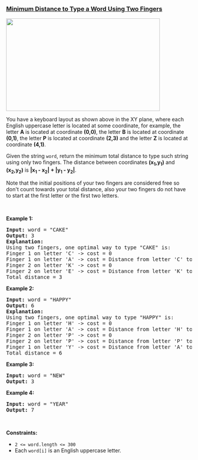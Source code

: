 ### [Minimum Distance to Type a Word Using Two Fingers](https://leetcode.com/problems/minimum-distance-to-type-a-word-using-two-fingers)

<p><img alt="" src="https://assets.leetcode.com/uploads/2020/01/02/leetcode_keyboard.png" style="width: 417px; height: 250px;" /></p>

<p>You have a keyboard layout as shown above in the XY plane, where each English uppercase letter is located at some coordinate, for example, the letter <strong>A</strong> is located at coordinate <strong>(0,0)</strong>, the letter <strong>B</strong> is located at coordinate <strong>(0,1)</strong>, the letter <strong>P</strong> is located at coordinate <strong>(2,3)</strong> and the letter <strong>Z</strong> is located at coordinate <strong>(4,1)</strong>.</p>

<p>Given the string <code>word</code>, return the minimum total distance to type such string using only two&nbsp;fingers. The distance between coordinates <strong>(x<sub>1</sub>,y<sub>1</sub>)</strong> and <strong>(x<sub>2</sub>,y<sub>2</sub>)</strong> is <strong>|x<sub>1</sub> - x<sub>2</sub>| + |y<sub>1</sub> - y<sub>2</sub>|</strong>.&nbsp;</p>

<p>Note that the initial positions of your two&nbsp;fingers are considered free so don&#39;t count towards your total distance, also your two&nbsp;fingers do not have to start at the first letter or the first two&nbsp;letters.</p>

<p>&nbsp;</p>
<p><strong>Example 1:</strong></p>

<pre>
<strong>Input:</strong> word = &quot;CAKE&quot;
<strong>Output:</strong> 3
<strong>Explanation: 
</strong>Using two fingers, one optimal way to type &quot;CAKE&quot; is: 
Finger 1 on letter &#39;C&#39; -&gt; cost = 0 
Finger 1 on letter &#39;A&#39; -&gt; cost = Distance from letter &#39;C&#39; to letter &#39;A&#39; = 2 
Finger 2 on letter &#39;K&#39; -&gt; cost = 0 
Finger 2 on letter &#39;E&#39; -&gt; cost = Distance from letter &#39;K&#39; to letter &#39;E&#39; = 1 
Total distance = 3
</pre>

<p><strong>Example 2:</strong></p>

<pre>
<strong>Input:</strong> word = &quot;HAPPY&quot;
<strong>Output:</strong> 6
<strong>Explanation: </strong>
Using two fingers, one optimal way to type &quot;HAPPY&quot; is:
Finger 1 on letter &#39;H&#39; -&gt; cost = 0
Finger 1 on letter &#39;A&#39; -&gt; cost = Distance from letter &#39;H&#39; to letter &#39;A&#39; = 2
Finger 2 on letter &#39;P&#39; -&gt; cost = 0
Finger 2 on letter &#39;P&#39; -&gt; cost = Distance from letter &#39;P&#39; to letter &#39;P&#39; = 0
Finger 1 on letter &#39;Y&#39; -&gt; cost = Distance from letter &#39;A&#39; to letter &#39;Y&#39; = 4
Total distance = 6
</pre>

<p><strong>Example 3:</strong></p>

<pre>
<strong>Input:</strong> word = &quot;NEW&quot;
<strong>Output:</strong> 3
</pre>

<p><strong>Example 4:</strong></p>

<pre>
<strong>Input:</strong> word = &quot;YEAR&quot;
<strong>Output:</strong> 7
</pre>

<p>&nbsp;</p>
<p><strong>Constraints:</strong></p>

<ul>
	<li><code>2 &lt;= word.length &lt;= 300</code></li>
	<li>Each <code data-stringify-type="code">word[i]</code>&nbsp;is an English uppercase letter.</li>
</ul>